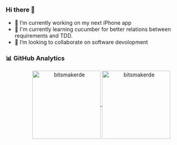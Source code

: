 ### Hi there 👋


- 🔭 I’m currently working on my next iPhone app
- 🌱 I'm currently learning cucumber for better relations between requirements and TDD.
- 👯 I’m looking to collaborate on software devolopment

### 📊 GitHub Analytics

<p align="center">
<a href="https://github.com/bitsmakerde">
  <img height="180em" align="center" src="https://github-readme-stats.vercel.app/api?username=bitsmakerde&show_icons=true&locale=en&theme=dark&include_all_commits=true&count_private=true" alt="bitsmakerde"/>
  <img height="180em" align="center" src="https://github-readme-stats.vercel.app/api/top-langs?username=bitsmakerde&show_icons=true&locale=en&layout=compact&langs_count=12&theme=dark" alt="bitsmakerde"/>
</a>
</p>
